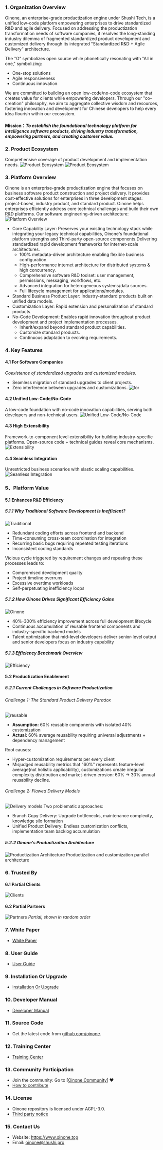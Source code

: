 ### 1. Organization Overview
Oinone, an enterprise-grade productization engine under Shushi Tech, is a unified low-code platform empowering enterprises to drive standardized R&D and agile delivery. Focused on addressing the productization transformation needs of software companies, it resolves the long-standing industry dilemma of fragmented standardized product development and customized delivery through its integrated "Standardized R&D + Agile Delivery" architecture. 

The "O" symbolizes open source while phonetically resonating with "All in one," symbolizing:
 - One-stop solutions
 - Agile responsiveness
 - Continuous innovation

We are committed to building an open low-code/no-code ecosystem that creates value for clients while empowering developers. Through our "co-creation" philosophy, we aim to aggregate collective wisdom and resources, fostering innovation and development for Chinese developers to help every idea flourish within our ecosystem.

#### Mission：_To establish the foundational technology platform for intelligence software products, driving industry transformation, empowering partners, and creating customer value._

### 2. Product Ecosystem
Comprehensive coverage of product development and implementation needs.
![Product Ecosystem](http://oinone-jar.oss-cn-zhangjiakou.aliyuncs.com/welcome-document/Open%20Source/en/1.Product%20Ecosystem-1.png "Product Ecosystem")
![Product Ecosystem](http://oinone-jar.oss-cn-zhangjiakou.aliyuncs.com/welcome-document/Open%20Source/en/2.Product%20Ecosystem-2.png "Product Ecosystem")

### 3. Platform Overview
Oinone is an enterprise-grade productization engine that focuses on business software product construction and project delivery. It provides cost-effective solutions for enterprises in three development stages: project-based, industry product, and standard product. Oinone helps enterprises efficiently address core technical challenges and build their own R&D platforms. Our software engineering-driven architecture:
![Platform Overview](http://oinone-jar.oss-cn-zhangjiakou.aliyuncs.com/welcome-document/Open%20Source/en/3.Platform%20Overview.png "Platform Overview")
- Core Capability Layer: Preserves your existing technology stack while integrating your legacy technical capabilities, Oinone's foundational platform strengths and Third-party open-source components.Delivering standardized rapid development frameworks for internet-scale architectures.
    - 100% metadata-driven architecture enabling flexible business configuration.
    - High-performance internet architecture for distributed systems & high concurrency.
    - Comprehensive software R&D toolset: user management, permissions, messaging, workflows, etc.
    - Advanced integration for heterogeneous systems/data sources.
    - Full lifecycle management for applications/modules.
- Standard Business Product Layer: Industry-standard products built on unified data models.
- Customization Layer: Rapid extension and personalization of standard products.
- No-Code Development: Enables rapid innovation throughout product development and project implementation processes.
    - Inherit/expand beyond standard product capabilities.
    - Customize standard products.
    - Continuous adaptation to evolving requirements.

### 4. Key Features
#### 4.1 For Software Companies
_Coexistence of standardized upgrades and customized modules._
- Seamless migration of standard upgrades to client projects.
- Zero interference between upgrades and customizations.
![for](http://oinone-jar.oss-cn-zhangjiakou.aliyuncs.com/welcome-document/Open%20Source/en/4.1.For%20Software%20Companies.png "for")

#### 4.2 Unified Low-Code/No-Code
A low-code foundation with no-code innovation capabilities, serving both developers and non-technical users.
![Unified Low-Code/No-Code](http://oinone-jar.oss-cn-zhangjiakou.aliyuncs.com/welcome-document/Open%20Source/en/4.2.Unified%20Low-Code%3ANo-Code.png "Unified Low-Code/No-Code")

#### 4.3 High Extensibility
Framework-to-component level extensibility for building industry-specific platforms. Open-source code + technical guides reveal core mechanisms.
![Extensibility](http://oinone-jar.oss-cn-zhangjiakou.aliyuncs.com/welcome-document/Open%20Source/en/4.3.High%20Extensibility.png "Extensibility")

#### 4.4 Seamless Integration
Unrestricted business scenarios with elastic scaling capabilities.
![Seamless Integration](http://oinone-jar.oss-cn-zhangjiakou.aliyuncs.com/welcome-document/Open%20Source/en/4.4.Seamless%20Integration.png "Seamless Integration")

### 5、Platform Value
#### 5.1 Enhances R&D Efficiency
##### 5.1.1 Why Traditional Software Development Is Inefficient?
![Traditional](http://oinone-jar.oss-cn-zhangjiakou.aliyuncs.com/welcome-document/Open%20Source/en/5.1.Traditional%20R%26D.png "Traditional")
- Redundant coding efforts across frontend and backend
- Time-consuming cross-team coordination for integration
- Recurring basic bugs requiring repeated testing iterations
- Inconsistent coding standards

Vicious cycle triggered by requirement changes and repeating these processes leads to:
- Compromised development quality
- Project timeline overruns
- Excessive overtime workloads
- Self-perpetuating inefficiency loops

##### 5.1.2 How Oinone Drives Significant Efficiency Gains
![Oinone](http://oinone-jar.oss-cn-zhangjiakou.aliyuncs.com/welcome-document/Open%20Source/en/5.2.Oinone%20R%26D.png "Oinone")
- 40%-300% efficiency improvement across full development lifecycle
- Continuous accumulation of reusable frontend components and industry-specific backend models
- Talent optimization that mid-level developers deliver senior-level output and senior developers focus on industry capability

##### 5.1.3 Efficiency Benchmark Overview
![Efficiency](http://oinone-jar.oss-cn-zhangjiakou.aliyuncs.com/welcome-document/Open%20Source/en/5.3.Efficiency%20Overview.png "Efficiency")

#### 5.2 Productization Enablement
##### 5.2.1 Current Challenges in Software Productization
###### Challenge 1: The Standard Product Delivery Paradox
![reusable](http://oinone-jar.oss-cn-zhangjiakou.aliyuncs.com/welcome-document/Open%20Source/en/5.4.The%20Standard%20Product%20Delivery%20Paradox.png "reusable")
-  **Assumption:**  60% reusable components with isolated 40% customization
-  **Actual:**  60% average reusability requiring universal adjustments + dependency management

Root causes:
- Hyper-customization requirements per every client
- Misjudged reusability metrics that "60%" represents feature-level average(not holistic applicability), customizations create irregular complexity distribution and market-driven erosion: 60% → 30% annual reusability decline.

###### Challenge 2: Flawed Delivery Models
![Delivery models](http://oinone-jar.oss-cn-zhangjiakou.aliyuncs.com/welcome-document/Open%20Source/en/5.5.Flawed%20Delivery%20Models.png "Delivery models")
Two problematic approaches:
- Branch Copy Delivery: Upgrade bottlenecks, maintenance complexity, knowledge silo formation
- Unified Product Delivery: Endless customization conflicts, implementation team backlog accumulation

##### 5.2.2 Oinone's Productization Architecture
![Productization Architecture](http://oinone-jar.oss-cn-zhangjiakou.aliyuncs.com/welcome-document/Open%20Source/en/5.6.Oinone's%20Productization%20Architecture.png "Productization Architecture")
Productization and customization parallel architecture

### 6. Trusted By
#### 6.1 Partial Clients
![Clients](http://oinone-jar.oss-cn-zhangjiakou.aliyuncs.com/welcome-document/Open%20Source/en/6.1.Partial%20Clients.png "Clients")
#### 6.2 Partial Partners
![Partners](http://oinone-jar.oss-cn-zhangjiakou.aliyuncs.com/welcome-document/Open%20Source/en/6.2.Partial%20partners.png "Partners")
 _Partial, shown in random order_ 

### 7. White Paper
- [White Paper](https://www.oinone.top/whitePaper)

### 8. User Guide
- [User Guide](https://guide.oinone.top/zh-cn/UserHandbook)

### 9. Installation Or Upgrade
- [Installation Or Upgrade](https://guide.oinone.top/zh-cn/InstallOrUpgrade)

### 10. Developer Manual
- [Developer Manual](https://guide.oinone.top/zh-cn/Development)

### 11. Source Code
- Get the latest code from [github.com/oinone](https://github.com/Oinone).

### 12. Training Center
- [Training Center](https://www.oinone.top/video)

### 13. Community Participation
- Join the community: Go to [[Oinone Community](https://doc.oinone.top)] ❤️
- [How to contribute](https://guide.oinone.top/zh-cn/Contribute)

### 14. License
- Oinone repository is licensed under AGPL-3.0.
- [Third party notice](https://e.gitee.com/shushiwangluo/repos/oinone/docs/blob/dev%2Fprl/src/zh-cn/ThirdParty/README.md)

### 15. Contact Us
- Website: https://www.oinone.top
- Email: oinone@shushi.pro
